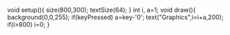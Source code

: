 void setup(){
  size(800,300);
  textSize(64);
}
int i, a=1;
void draw(){
  background(0,0,255);
  if(keyPressed)
  a=key-'0';
  text("Graphics",i=i+a,200);
  if(i>800) i=0;
}
